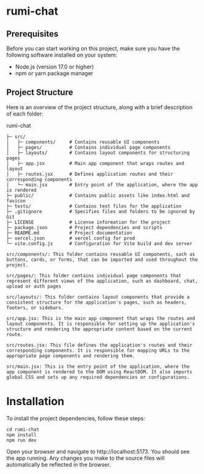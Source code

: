 # rumi-chat

## Prerequisites
Before you can start working on this project, make sure you have the following software installed on your system:

 - Node.js (version 17.0 or higher)
 - npm or yarn package manager


## Project Structure
Here is an overview of the project structure, along with a brief description of each folder:

rumi-chat
```
├─ src/
│   ├─ components/     # Contains reusable UI components
│   ├─ pages/          # Contains individual page components
│   ├─ layouts/        # Contains layout components for structuring pages
│   ├─ app.jsx         # Main app component that wraps routes and layout
│   ├─ routes.jsx      # Defines application routes and their corresponding components
│   └─ main.jsx        # Entry point of the application, where the app is rendered
├─ public/             # Contains public assets like index.html and favicon
├─ tests/              # Contains test files for the application
├─ .gitignore          # Specifies files and folders to be ignored by Git
├─ LICENSE             # License information for the project
├─ package.json        # Project dependencies and scripts
├─ README.md           # Project documentation
├─ vercel.json         # vercel config for prod
└─ vite.config.js      # Configuration for Vite build and dev server
```

```
src/components/: This folder contains reusable UI components, such as buttons, cards, or forms, that can be imported and used throughout the project.

src/pages/: This folder contains individual page components that represent different views of the application, such as dashboard, chat, upload or auth pages

src/layouts/: This folder contains layout components that provide a consistent structure for the application's pages, such as headers, footers, or sidebars.

src/app.jsx: This is the main app component that wraps the routes and layout components. It is responsible for setting up the application's structure and rendering the appropriate content based on the current route.

src/routes.jsx: This file defines the application's routes and their corresponding components. It is responsible for mapping URLs to the appropriate page components and rendering them.

src/main.jsx: This is the entry point of the application, where the app component is rendered to the DOM using ReactDOM. It also imports global CSS and sets up any required dependencies or configurations.
```

# Installation

To install the project dependencies, follow these steps:

```
cd rumi-chat
npm install
npm run dev
```


Open your browser and navigate to http://localhost:5173. You should see the app running. Any changes you make to the source files will automatically be reflected in the browser.
